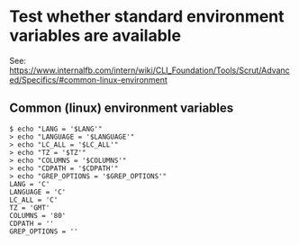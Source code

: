 # Test whether standard environment variables are available

See: https://www.internalfb.com/intern/wiki/CLI_Foundation/Tools/Scrut/Advanced/Specifics/#common-linux-environment

## Common (linux) environment variables

```scrut
$ echo "LANG = '$LANG'"
> echo "LANGUAGE = '$LANGUAGE'"
> echo "LC_ALL = '$LC_ALL'"
> echo "TZ = '$TZ'"
> echo "COLUMNS = '$COLUMNS'"
> echo "CDPATH = '$CDPATH'"
> echo "GREP_OPTIONS = '$GREP_OPTIONS'"
LANG = 'C'
LANGUAGE = 'C'
LC_ALL = 'C'
TZ = 'GMT'
COLUMNS = '80'
CDPATH = ''
GREP_OPTIONS = ''
```
